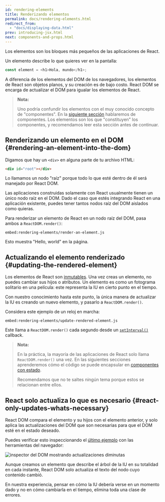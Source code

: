 ```yaml
---
id: rendering-elements
title: Renderizando elementos
permalink: docs/rendering-elements.html
redirect_from:
  - "docs/displaying-data.html"
prev: introducing-jsx.html
next: components-and-props.html
---
```


Los elementos son los bloques más pequeños de las aplicaciones de React.

Un elemento describe lo que quieres ver en la pantalla:

```js
const element = <h1>Hola, mundo</h1>;
```

A diferencia de los elementos del DOM de los navegadores, los elementos de React son objetos planos, y su creación es de bajo costo. React DOM se encarga de actualizar el DOM para igualar los elementos de React.

>**Nota:**
>
>Uno podría confundir los elementos con el muy conocido concepto de "componentes". En la [siguiente sección](/docs/components-and-props.html) hablaremos de componentes. Los elementos son los que "constituyen" los componentes, y recomendamos leer esta sección antes de continuar.

## Renderizando un elemento en el DOM {#rendering-an-element-into-the-dom}

Digamos que hay un `<div>` en alguna parte de tu archivo HTML:

```html
<div id="root"></div>
```

Lo llamamos un nodo "raíz" porque todo lo que esté dentro de él será manejado por React DOM.

Las aplicaciones construidas solamente con React usualmente tienen un único nodo raíz en el DOM. Dado el caso que estés integrando React en una aplicación existente, puedes tener tantos nodos raíz del DOM aislados como quieras.

Para renderizar un elemento de React en un nodo raíz del DOM, pasa ambos a `ReactDOM.render()`:

`embed:rendering-elements/render-an-element.js`

[](codepen://rendering-elements/render-an-element)

Esto muestra "Hello, world" en la página.

## Actualizando el elemento renderizado {#updating-the-rendered-element}

Los elementos de React son [inmutables](https://en.wikipedia.org/wiki/Immutable_object). Una vez creas un elemento, no puedes cambiar sus hijos o atributos. Un elemento es como un fotograma solitario en una película: este representa la IU en cierto punto en el tiempo.

Con nuestro conocimiento hasta este punto, la única manera de actualizar la IU es creando un nuevo elemento, y pasarlo a `ReactDOM.render()`.

Considera este ejemplo de un reloj en marcha:

`embed:rendering-elements/update-rendered-element.js`

[](codepen://rendering-elements/update-rendered-element)

Este llama a `ReactDOM.render()` cada segundo desde un [`setInterval()`](https://developer.mozilla.org/en-US/docs/Web/API/WindowTimers/setInterval) callback.

>**Nota:**
>
>En la práctica, la mayoría de las aplicaciones de React solo llama `ReactDOM.render()` una vez. En las siguientes secciones aprenderemos cómo el código se puede encapsular en [componentes con estado](/docs/state-and-lifecycle.html).
>
>Recomendamos que no te saltes ningún tema porque estos se relacionan entre ellos.

## React solo actualiza lo que es necesario {#react-only-updates-whats-necessary}

React DOM compara el elemento y su hijos con el elemento anterior, y solo aplica las actualizaciones del DOM que son necesarias para que el DOM esté en el estado deseado.

Puedes verificar esto inspeccionando el [último ejemplo](codepen://rendering-elements/update-rendered-element) con las herramientas del navegador:

![inspector del DOM mostrando actualizaciones diminutas](../images/docs/granular-dom-updates.gif)

Aunque creamos un elemento que describe el árbol de la IU en su totalidad en cada instante, React DOM solo actualiza el texto del nodo cuyo contenido cambió.

En nuestra experiencia, pensar en cómo la IU debería verse en un momento dado y no en cómo cambiarla en el tiempo, elimina toda una clase de errores.
